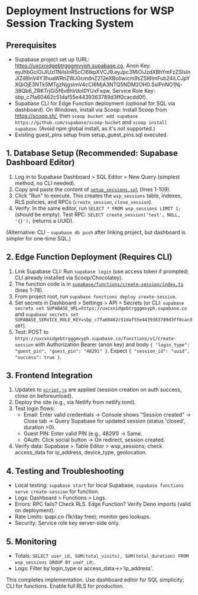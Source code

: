 # Deployment Instructions for WSP Session Tracking System

## Prerequisites
- Supabase project set up (URL: https://uxcxnidgebtrgggmvyph.supabase.co, Anon Key: eyJhbGciOiJIUzI1NiIsInR5cCI6IkpXVCJ9.eyJpc3MiOiJzdXBhYmFzZSIsInJlZiI6InV4Y3huaWRnZWJ0cmdnZ212eXBoIiwicm9sZSI6ImFub24iLCJpYXQiOjE3NTk5MTgzNjgsImV4cCI6MjA3NTQ5NDM2OH0.SsIPnNO1Nj-38Qb6_ZRKTrjGi5f6v8hVdoI0YUxFxqw, Service Role Key: sbp_c7fa60462c51daf55e4439363789d3ff0cacdd0f).
- Supabase CLI for Edge Function deployment (optional for SQL via dashboard). On Windows, install via Scoop: Install Scoop from https://scoop.sh/, then `scoop bucket add supabase https://github.com/supabase/scoop-bucket` and `scoop install supabase`. (Avoid npm global install, as it's not supported.)
- Existing guest_pins setup from setup_guest_pins.sql executed.

## 1. Database Setup (Recommended: Supabase Dashboard Editor)
1. Log in to Supabase Dashboard > SQL Editor > New Query (simplest method, no CLI needed).
2. Copy and paste the content of [`setup_sessions.sql`](setup_sessions.sql) (lines 1-109).
3. Click "Run" to execute. This creates the `wsp_sessions` table, indexes, RLS policies, and RPCs (`create_session`, `close_session`).
4. Verify: In the same editor, run `SELECT * FROM wsp_sessions LIMIT 1;` (should be empty). Test RPC: `SELECT create_session('test', NULL, '{}');` (returns a UUID).

(Alternative: CLI - `supabase db push` after linking project, but dashboard is simpler for one-time SQL.)

## 2. Edge Function Deployment (Requires CLI)
1. Link Supabase CLI: Run `supabase login` (use access token if prompted; CLI already installed via Scoop/Chocolatey).
2. The function code is in [`supabase/functions/create-session/index.ts`](supabase/functions/create-session/index.ts) (lines 1-78).
3. From project root, run `supabase functions deploy create-session`.
4. Set secrets in Dashboard > Settings > API > Secrets (or CLI: `supabase secrets set SUPABASE_URL=https://uxcxnidgebtrgggmvyph.supabase.co` and `supabase secrets set SUPABASE_SERVICE_ROLE_KEY=sbp_c7fa60462c51daf55e4439363789d3ff0cacdd0f`).
5. Test: POST to `https://uxcxnidgebtrgggmvyph.supabase.co/functions/v1/create-session` with Authorization Bearer (anon key) and body `{ "login_type": "guest_pin", "guest_pin": "48291" }`. Expect `{ "session_id": "uuid", "success": true }`.

## 3. Frontend Integration
1. Updates to [`script.js`](script.js) are applied (session creation on auth success, close on beforeunload).
2. Deploy the site (e.g., via Netlify from netlify.toml).
3. Test login flows:
   - Email: Enter valid credentials → Console shows "Session created" → Close tab → Query Supabase for updated session (status 'closed', duration >0).
   - Guest PIN: Enter valid PIN (e.g., 48291) → Same.
   - OAuth: Click social button → On redirect, session created.
4. Verify data: Supabase > Table Editor > wsp_sessions; check access_data for ip_address, device_type, geolocation.

## 4. Testing and Troubleshooting
- Local testing: `supabase start` for local Supabase, `supabase functions serve create-session` for function.
- Logs: Dashboard > Functions > Logs.
- Errors: RPC fails? Check RLS. Edge Function? Verify Deno imports (valid on deployment).
- Rate Limits: ipapi.co (1k/day free); monitor geo lookups.
- Security: Service role key server-side only.

## 5. Monitoring
- Totals: `SELECT user_id, SUM(total_visits), SUM(total_duration) FROM wsp_sessions GROUP BY user_id;`.
- Logs: Filter by login_type or access_data->>'ip_address'.

This completes implementation. Use dashboard editor for SQL simplicity; CLI for functions. Enable full RLS for production.